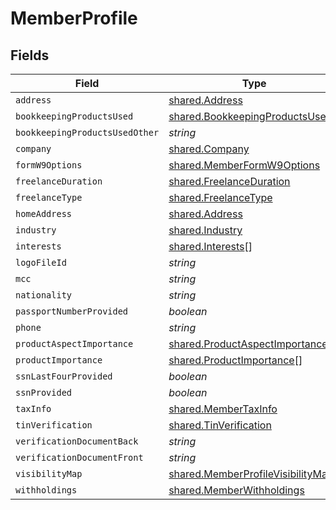 # MemberProfile


## Fields

| Field                                                                                         | Type                                                                                          | Required                                                                                      | Description                                                                                   |
| --------------------------------------------------------------------------------------------- | --------------------------------------------------------------------------------------------- | --------------------------------------------------------------------------------------------- | --------------------------------------------------------------------------------------------- |
| `address`                                                                                     | [shared.Address](../../../sdk/models/shared/address.md)                                       | :heavy_minus_sign:                                                                            | N/A                                                                                           |
| `bookkeepingProductsUsed`                                                                     | [shared.BookkeepingProductsUsed](../../../sdk/models/shared/bookkeepingproductsused.md)[]     | :heavy_minus_sign:                                                                            | N/A                                                                                           |
| `bookkeepingProductsUsedOther`                                                                | *string*                                                                                      | :heavy_minus_sign:                                                                            | N/A                                                                                           |
| `company`                                                                                     | [shared.Company](../../../sdk/models/shared/company.md)                                       | :heavy_minus_sign:                                                                            | N/A                                                                                           |
| `formW9Options`                                                                               | [shared.MemberFormW9Options](../../../sdk/models/shared/memberformw9options.md)               | :heavy_minus_sign:                                                                            | N/A                                                                                           |
| `freelanceDuration`                                                                           | [shared.FreelanceDuration](../../../sdk/models/shared/freelanceduration.md)                   | :heavy_minus_sign:                                                                            | N/A                                                                                           |
| `freelanceType`                                                                               | [shared.FreelanceType](../../../sdk/models/shared/freelancetype.md)                           | :heavy_minus_sign:                                                                            | N/A                                                                                           |
| `homeAddress`                                                                                 | [shared.Address](../../../sdk/models/shared/address.md)                                       | :heavy_minus_sign:                                                                            | N/A                                                                                           |
| `industry`                                                                                    | [shared.Industry](../../../sdk/models/shared/industry.md)                                     | :heavy_minus_sign:                                                                            | N/A                                                                                           |
| `interests`                                                                                   | [shared.Interests](../../../sdk/models/shared/interests.md)[]                                 | :heavy_minus_sign:                                                                            | N/A                                                                                           |
| `logoFileId`                                                                                  | *string*                                                                                      | :heavy_minus_sign:                                                                            | N/A                                                                                           |
| `mcc`                                                                                         | *string*                                                                                      | :heavy_minus_sign:                                                                            | N/A                                                                                           |
| `nationality`                                                                                 | *string*                                                                                      | :heavy_minus_sign:                                                                            | N/A                                                                                           |
| `passportNumberProvided`                                                                      | *boolean*                                                                                     | :heavy_minus_sign:                                                                            | N/A                                                                                           |
| `phone`                                                                                       | *string*                                                                                      | :heavy_minus_sign:                                                                            | N/A                                                                                           |
| `productAspectImportance`                                                                     | [shared.ProductAspectImportance](../../../sdk/models/shared/productaspectimportance.md)[]     | :heavy_minus_sign:                                                                            | N/A                                                                                           |
| `productImportance`                                                                           | [shared.ProductImportance](../../../sdk/models/shared/productimportance.md)[]                 | :heavy_minus_sign:                                                                            | N/A                                                                                           |
| `ssnLastFourProvided`                                                                         | *boolean*                                                                                     | :heavy_minus_sign:                                                                            | N/A                                                                                           |
| `ssnProvided`                                                                                 | *boolean*                                                                                     | :heavy_minus_sign:                                                                            | N/A                                                                                           |
| `taxInfo`                                                                                     | [shared.MemberTaxInfo](../../../sdk/models/shared/membertaxinfo.md)                           | :heavy_minus_sign:                                                                            | N/A                                                                                           |
| `tinVerification`                                                                             | [shared.TinVerification](../../../sdk/models/shared/tinverification.md)                       | :heavy_minus_sign:                                                                            | N/A                                                                                           |
| `verificationDocumentBack`                                                                    | *string*                                                                                      | :heavy_minus_sign:                                                                            | N/A                                                                                           |
| `verificationDocumentFront`                                                                   | *string*                                                                                      | :heavy_minus_sign:                                                                            | N/A                                                                                           |
| `visibilityMap`                                                                               | [shared.MemberProfileVisibilityMap](../../../sdk/models/shared/memberprofilevisibilitymap.md) | :heavy_minus_sign:                                                                            | N/A                                                                                           |
| `withholdings`                                                                                | [shared.MemberWithholdings](../../../sdk/models/shared/memberwithholdings.md)                 | :heavy_minus_sign:                                                                            | N/A                                                                                           |